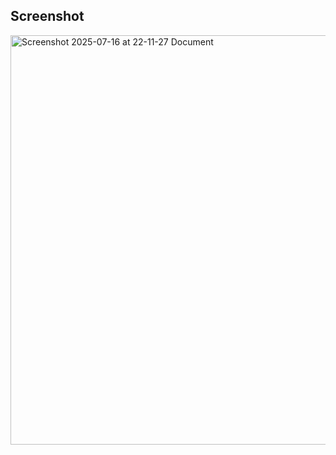 ## Screenshot
<img width="1366" height="655" alt="Screenshot 2025-07-16 at 22-11-27 Document" src="https://github.com/user-attachments/assets/17fd90af-620d-465d-b976-b65946f8dad0" />

